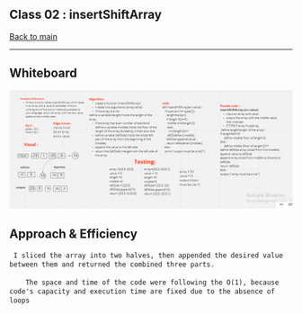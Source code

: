 ## Class 02 : insertShiftArray

[Back to main](https://github.com/Raghdsmadi/data-structures-and-algorithms) 
******************************************

## Whiteboard 
![whiteboard](./code_chall2.PNG)


## Approach & Efficiency

```
 I sliced the array into two halves, then appended the desired value between them and returned the combined three parts.

    The space and time of the code were following the O(1), because code's capacity and execution time are fixed due to the absence of loops
```
